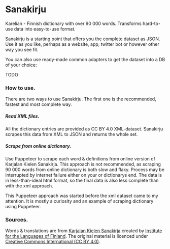 # Sanakirju

Karelian - Finnish dictionary with over 90 000 words. Transforms hard-to-use data into easy-to-use format. 

Sanakirju is a starting point that offers you the complete dataset as JSON. Use it as you like, perhaps as a website, app, twitter bot or however other way you see fit.

You can also use ready-made common adapters to get the dataset into a DB of your choice:

TODO


### How to use.

There are two ways to use Sanakirju. The first one is the recommended, fastest and most complete way.

##### Read XML files.

All the dictionary entries are provided as CC BY 4.0 XML-dataset. Sanakirju scrapes this data from XML to JSON and returns the whole set.

##### Scrape from online dictionary.

Use Puppeteer to scrape each word & definitions from online version of Karjalan Kielen Sanakirja. This approach is not recommended, as scraping 90 000 words from online dictionary is both slow and flaky. Process may be interrupted by internet failure either on your or dictionarys end. The data is in less-than-ideal html format, so the final data is also less complete than with the xml approach.

This Puppeteer approach was started before the xml dataset came to my attention. It is mostly a curiosity and an example of scraping dictionary using Puppeteer.

### Sources.

Words & translations are from [Karjalan Kielen Sanakirja](http://kaino.kotus.fi/cgi-bin/kks/kks_etusivu.cgi) created by [Institute for the Languages of Finland](https://www.kotus.fi/en). The original material is licenced under [Creative Commons International (CC BY 4.0)](https://creativecommons.org/licenses/by/4.0/).
